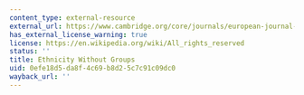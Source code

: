 ```yaml
---
content_type: external-resource
external_url: https://www.cambridge.org/core/journals/european-journal-of-sociology-archives-europeennes-de-sociologie/article/ethnicity-without-groups/0DCD6F79DE1F989E4C2AA6E201F6FEEF#
has_external_license_warning: true
license: https://en.wikipedia.org/wiki/All_rights_reserved
status: ''
title: Ethnicity Without Groups
uid: 0efe18d5-da8f-4c69-b8d2-5c7c91c09dc0
wayback_url: ''
---
```

